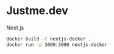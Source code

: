 # Justme.dev

Next.js

```bash
docker build -t nextjs-docker .
docker run -p 3000:3000 nextjs-docker
```